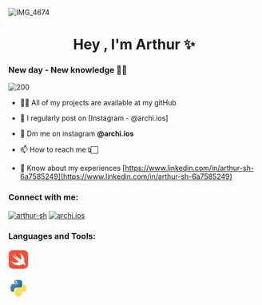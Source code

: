 
![IMG_4674](https://github.com/Arturhackfox/Arturhackfox/assets/109434166/b8114198-e053-49fb-a5a0-692eb6f55003)

<h1 align="center">Hey , I'm Arthur ✨ </h1>
<h3 align="left">New day - New knowledge 👨‍💻</h3>

![200](https://github.com/Arturhackfox/Arturhackfox/assets/109434166/0ac2502a-8d0f-4f07-a591-e45025cb90e2)


- 👨‍💻 All of my projects are available at my gitHub 

- 📝 I regularly post on [Instagram - @archi.ios]

- 💬 Dm me on instagram  **@archi.ios**

- 📫 How to reach me **👆🏻**

- 📄 Know about my experiences [https://www.linkedin.com/in/arthur-sh-6a7585249](https://www.linkedin.com/in/arthur-sh-6a7585249)

<h3 align="left">Connect with me:</h3>
<p align="left">
<a href="https://linkedin.com/in/arthur-sh" target="blank"><img align="center" src="https://raw.githubusercontent.com/rahuldkjain/github-profile-readme-generator/master/src/images/icons/Social/linked-in-alt.svg" alt="arthur-sh" height="30" width="40" /></a>
<a href="https://instagram.com/archi.ios" target="blank"><img align="center" src="https://raw.githubusercontent.com/rahuldkjain/github-profile-readme-generator/master/src/images/icons/Social/instagram.svg" alt="archi.ios" height="30" width="40" /></a>
</p>

<h3 align="left">Languages and Tools:</h3>
<p align="left"> <a href="https://developer.apple.com/swift/" target="_blank" rel="noreferrer"> <img src="https://raw.githubusercontent.com/devicons/devicon/master/icons/swift/swift-original.svg" alt="swift" width="40" height="40"/> </a> 
<p align="left"> <a href="https://developer.apple.com/swift/" target="_blank" rel="noreferrer"> <img src="https://raw.githubusercontent.com/devicons/devicon/master/icons/python/python-original.svg" alt="swift" width="40" height="40"/> </a> </p>



